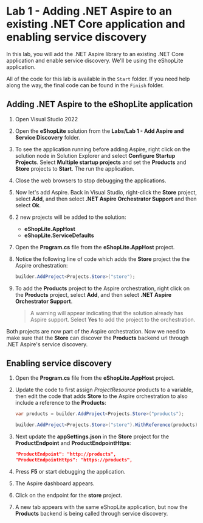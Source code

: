 # Lab 1 - Adding .NET Aspire to an existing .NET Core application and enabling service discovery

In this lab, you will add the .NET Aspire library to an existing .NET Core application and enable service discovery. We'll be using the eShopLite application.

All of the code for this lab is available in the `Start` folder. If you need help along the way, the final code can be found in the `Finish` folder.

## Adding .NET Aspire to the eShopLite application

1. Open Visual Studio 2022
1. Open the **eShopLite** solution from the **Labs/Lab 1 - Add Aspire and Service Discovery** folder.
1. To see the application running before adding Aspire, right click on the solution node in Solution Explorer and select **Configure Startup Projects**. Select **Multiple startup projects** and set the **Products** and **Store** projects to **Start**. The run the application.
1. Close the web browsers to stop debugging the applications.
1. Now let's add Aspire. Back in Visual Studio, right-click the **Store** project, select **Add**, and then select **.NET Aspire Orchestrator Support** and then select **Ok**.
1. 2 new projects will be added to the solution:
    * **eShopLite.AppHost**
    * **eShopLite.ServiceDefaults**
1. Open the **Program.cs** file from the **eShopLite.AppHost** project.
1. Notice the following line of code which adds the **Store** project the the Aspire orchestration:

    ```csharp
    builder.AddProject<Projects.Store>("store");
    ```

1. To add the **Products** project to the Aspire orchestration, right click on the **Products** project, select **Add**, and then select **.NET Aspire Orchestrator Support**.
    > A warning will appear indicating that the solution already has Aspire support. Select **Yes** to add the project to the orchestration.

Both projects are now part of the Aspire orchestration. Now we need to make sure that the **Store**  can discover the **Products** backend url through .NET Aspire's service discovery.

## Enabling service discovery

1. Open the **Program.cs** file from the **eShopLite.AppHost** project.
2. Update the code to first assign *ProjectResource* products to a variable, then edit the code that adds **Store** to the Aspire orchestration to also include a reference to the **Products**:

    ```csharp
    var products = builder.AddProject<Projects.Store>("products");

    builder.AddProject<Projects.Store>("store").WithReference(products);
    ```

3. Next update the **appSettings.json** in the **Store** project for the **ProductEndpoint** and **ProductEndpointHttps**:

    ```json
    "ProductEndpoint": "http://products",
    "ProductEndpointHttps": "https://products",
    ```

4. Press **F5** or start debugging the application.
5. The Aspire dashboard appears.
6. Click on the endpoint for the **store** project.
7. A new tab appears with the same eShopLite application, but now the **Products** backend is being called through service discovery.

